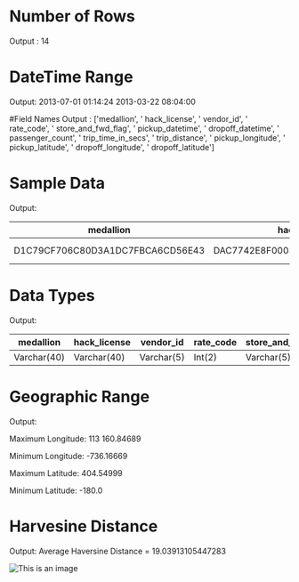 # Number of Rows

Output : 14


# DateTime Range


Output: 2013-07-01 01:14:24 2013-03-22 08:04:00



#Field Names
Output :
['medallion', ' hack_license', ' vendor_id', ' rate_code', ' store_and_fwd_flag', ' pickup_datetime', ' dropoff_datetime', ' passenger_count', ' trip_time_in_secs', ' trip_distance', ' pickup_longitude', ' pickup_latitude', ' dropoff_longitude', ' dropoff_latitude']

# Sample Data
Output:  

| medallion| hack_license| vendor_id| rate_code| store_and_fwd_flag| pickup_datetime| dropoff_datetime| passenger_count| trip_time_in_secs| trip_distance| pickup_longitude| pickup_latitude| dropoff_longitude| dropoff_latitude|
| ---------------------------|---------------------------|---------------------------|---------------------------|---------------------------|---------------------------|---------------------------|---------------------------|---------------------------|---------------------------|---------------------------|---------------------------|---------------------------|------------|
|D1C79CF706C80D3A1DC7FBCA6CD56E43|DAC7742E8F00034774098DBC6B4FF2B7|CMT|1|N|2013-06-03 00:02:12|2013-06-03 00:10:07|1|474|1.30|-73.981583|40.773529|-73.981827|40.782124 3567E8B49FEBFCBB587F1864D723D5C8|430B8022563CDE1D51D44786DFD8D6CB|CMT|1|N|2013-06-03 00:03:03|2013-06-03 00:19:27|1|982|4.90|-73.999565|40.728367|-73.952927|40.729546 4220E1995D36A40DF34664AD33ED13F6|48A1C9C9300AFC7BDBB718CE308EE45A|CMT|2|N|2013-06-03 00:01:30|2013-06-03 00:28:11|1|1745|17.70|-73.788445|40.641151|-73.985451|40.744194 440900089FF528A873424DED689C77A3|E6A63B40E565A8A03AF32E0B138F5EB1|CMT|1|N|2013-06-03 00:04:14|2013-06-03 00:27:50|1|1415|12.10|-73.862816|40.768875|-74.008797|40.738842 |

# Data Types

Output:

| medallion| hack_license| vendor_id| rate_code| store_and_fwd_flag| pickup_datetime| dropoff_datetime| passenger_count| trip_time_in_secs| trip_distance| pickup_longitude| pickup_latitude| dropoff_longitude| dropoff_latitude|
| ---------------------------|---------------------------|---------------------------|---------------------------|---------------------------|---------------------------|---------------------------|---------------------------|---------------------------|---------------------------|---------------------------|---------------------------|---------------------------|------------|
| Varchar(40)|  Varchar(40)| Varchar(5)| Int(2)| Varchar(5)| DateTime(15)| DateTime(15)| Int(5)| Int(5)| float(5)| float(10)| float(10)| float(50)|

# Geographic Range

Output:

Maximum Longitude: 113 160.84689

Minimum Longitude: -736.16669

Maximum Latitude: 404.54999

Minimum Latitude: -180.0

# Harvesine Distance

Output:
Average Haversine Distance = 19.03913105447283

![This is an image](/Users/Hussain/Downloads)
